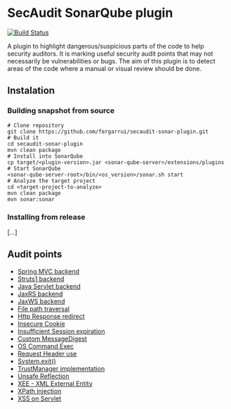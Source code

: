 # SecAudit SonarQube plugin

[![Build Status](https://travis-ci.org/fergarrui/secaudit-sonar-plugin.svg?branch=master)](https://travis-ci.org/fergarrui/secaudit-sonar-plugin)


A plugin to highlight dangerous/suspicious parts of the code to help security auditors. It is marking useful security audit points that may not necessarily be vulnerabilities or bugs. The aim of this plugin is to detect areas of the code where a manual or visual review should be done.

## Instalation
### Building snapshot from source
```
# Clone repository
git clone https://github.com/fergarrui/secaudit-sonar-plugin.git
# Build it
cd secaudit-sonar-plugin
mvn clean package
# Install into SonarQube
cp target/<plugin-version>.jar <sonar-qube-server>/extensions/plugins
# Start SonarQube
<sonar-qube-server-root>/bin/<os_version>/sonar.sh start
# Analyze the target project
cd <target-project-to-analyze>
mvn clean package
mvn sonar:sonar
```

### Installing from release
[...]


## Audit points
* [Spring MVC backend](https://cdn.rawgit.com/fergarrui/secaudit-sonar-plugin/master/src/main/resources/fg.sonar.plugins.secaudit.rules.description/SpringControllerCheck_desc.html)
* [Struts1 backend](https://cdn.rawgit.com/fergarrui/secaudit-sonar-plugin/master/src/main/resources/fg.sonar.plugins.secaudit.rules.description/RequestReceivedStrutsCheck_desc.html)
* [Java Servlet backend](https://cdn.rawgit.com/fergarrui/secaudit-sonar-plugin/master/src/main/resources/fg.sonar.plugins.secaudit.rules.description/HttpServletRequestCheck_desc.html)
* [JaxRS backend](https://cdn.rawgit.com/fergarrui/secaudit-sonar-plugin/master/src/main/resources/fg.sonar.plugins.secaudit.rules.description/JaxRSRequestCheck_desc.html)
* [JaxWS backend](https://cdn.rawgit.com/fergarrui/secaudit-sonar-plugin/master/src/main/resources/fg.sonar.plugins.secaudit.rules.description/JaxWSRequestCheck_desc.html)
* [File path traversal](https://cdn.rawgit.com/fergarrui/secaudit-sonar-plugin/master/src/main/resources/fg.sonar.plugins.secaudit.rules.description/FilePathTraversalCheck_desc.html)
* [Http Response redirect](https://cdn.rawgit.com/fergarrui/secaudit-sonar-plugin/master/src/main/resources/fg.sonar.plugins.secaudit.rules.description/HttpResponseRedirectCheck_desc.html)
* [Insecure Cookie](https://cdn.rawgit.com/fergarrui/secaudit-sonar-plugin/master/src/main/resources/fg.sonar.plugins.secaudit.rules.description/InsecureCookieCheck_desc.html)
* [Insufficient Session expiration](https://cdn.rawgit.com/fergarrui/secaudit-sonar-plugin/master/src/main/resources/fg.sonar.plugins.secaudit.rules.description/InsufficientSessionExpirationCheck_desc.html)
* [Custom MessageDigest](https://cdn.rawgit.com/fergarrui/secaudit-sonar-plugin/master/src/main/resources/fg.sonar.plugins.secaudit.rules.description/MessageDigestCustomCheck_desc.html)
* [OS Command Exec](https://cdn.rawgit.com/fergarrui/secaudit-sonar-plugin/master/src/main/resources/fg.sonar.plugins.secaudit.rules.description/OSCommandCheck_desc.html)
* [Request Header use](https://cdn.rawgit.com/fergarrui/secaudit-sonar-plugin/master/src/main/resources/fg.sonar.plugins.secaudit.rules.description/RequestHeaderCheck_desc.html)
* [System.exit()](https://cdn.rawgit.com/fergarrui/secaudit-sonar-plugin/master/src/main/resources/fg.sonar.plugins.secaudit.rules.description/SystemExitCheck_desc.html)
* [TrustManager implementation](https://cdn.rawgit.com/fergarrui/secaudit-sonar-plugin/master/src/main/resources/fg.sonar.plugins.secaudit.rules.description/TrustManagerImplementationCheck_desc.html)
* [Unsafe Reflection](https://cdn.rawgit.com/fergarrui/secaudit-sonar-plugin/master/src/main/resources/fg.sonar.plugins.secaudit.rules.description/UnsafeReflectionCheck_desc.html)
* [XEE - XML External Entity](https://cdn.rawgit.com/fergarrui/secaudit-sonar-plugin/master/src/main/resources/fg.sonar.plugins.secaudit.rules.description/XEECheck_desc.html)
* [XPath injection](https://cdn.rawgit.com/fergarrui/secaudit-sonar-plugin/master/src/main/resources/fg.sonar.plugins.secaudit.rules.description/XPathInjectionCheck_desc.html)
* [XSS on Servlet](https://cdn.rawgit.com/fergarrui/secaudit-sonar-plugin/master/src/main/resources/fg.sonar.plugins.secaudit.rules.description/XSSCheck_desc.html)


